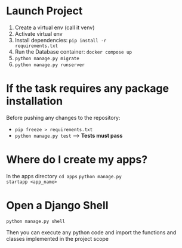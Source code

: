# Launch Project

1. Create a virtual env (call it venv)
2. Activate virtual env
3. Install dependencies: <code>pip install -r requirements.txt</code> 
4. Run the Database container: <code>docker compose up</code>
5. <code>python manage.py migrate</code>
5. <code>python manage.py runserver</code>


# If the task requires any package installation

Before pushing any changes to the repository:
- <code>pip freeze > requirements.txt</code>
- <code>python manage.py test</code> --> <b>Tests must pass</b>

# Where do I create my apps?

In the apps directory
<code>cd apps</code>
<code>python manage.py startapp <app_name></code>

# Open a Django Shell

<code>python manage.py shell</code>

Then you can execute any python code and import the functions and classes implemented in the project scope
